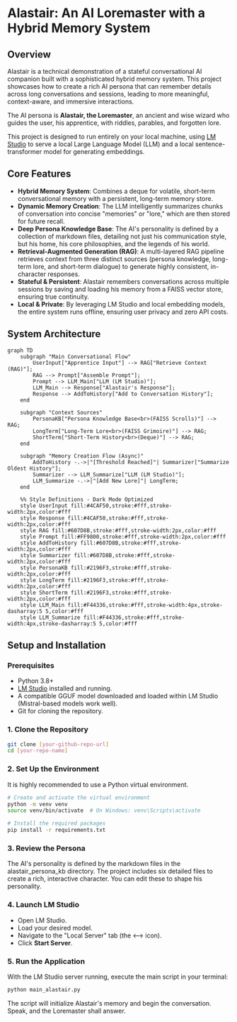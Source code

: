 # **Alastair: An AI Loremaster with a Hybrid Memory System**

## **Overview**

Alastair is a technical demonstration of a stateful conversational AI companion built with a sophisticated hybrid memory system. This project showcases how to create a rich AI persona that can remember details across long conversations and sessions, leading to more meaningful, context-aware, and immersive interactions.

The AI persona is **Alastair, the Loremaster**, an ancient and wise wizard who guides the user, his apprentice, with riddles, parables, and forgotten lore.

This project is designed to run entirely on your local machine, using [LM Studio](https://lmstudio.ai/) to serve a local Large Language Model (LLM) and a local sentence-transformer model for generating embeddings.

## **Core Features**

* **Hybrid Memory System**: Combines a deque for volatile, short-term conversational memory with a persistent, long-term memory store.  
* **Dynamic Memory Creation**: The LLM intelligently summarizes chunks of conversation into concise "memories" or "lore," which are then stored for future recall.  
* **Deep Persona Knowledge Base**: The AI's personality is defined by a collection of markdown files, detailing not just his communication style, but his home, his core philosophies, and the legends of his world.  
* **Retrieval-Augmented Generation (RAG)**: A multi-layered RAG pipeline retrieves context from three distinct sources (persona knowledge, long-term lore, and short-term dialogue) to generate highly consistent, in-character responses.  
* **Stateful & Persistent**: Alastair remembers conversations across multiple sessions by saving and loading his memory from a FAISS vector store, ensuring true continuity.  
* **Local & Private**: By leveraging LM Studio and local embedding models, the entire system runs offline, ensuring user privacy and zero API costs.

## **System Architecture**

```mermaid
graph TD
    subgraph "Main Conversational Flow"
        UserInput["Apprentice Input"] --> RAG["Retrieve Context (RAG)"];
        RAG --> Prompt["Assemble Prompt"];
        Prompt --> LLM_Main["LLM (LM Studio)"];
        LLM_Main --> Response["Alastair's Response"];
        Response --> AddToHistory["Add to Conversation History"];
    end

    subgraph "Context Sources"
        PersonaKB["Persona Knowledge Base<br>(FAISS Scrolls)"] --> RAG;
        LongTerm["Long-Term Lore<br>(FAISS Grimoire)"] --> RAG;
        ShortTerm["Short-Term History<br>(Deque)"] --> RAG;
    end

    subgraph "Memory Creation Flow (Async)"
        AddToHistory -.->|"[Threshold Reached]"| Summarizer["Summarize Oldest History"];
        Summarizer --> LLM_Summarize["LLM (LM Studio)"];
        LLM_Summarize -.->|"[Add New Lore]"| LongTerm;
    end

    %% Style Definitions - Dark Mode Optimized
    style UserInput fill:#4CAF50,stroke:#fff,stroke-width:2px,color:#fff
    style Response fill:#4CAF50,stroke:#fff,stroke-width:2px,color:#fff
    style RAG fill:#607D8B,stroke:#fff,stroke-width:2px,color:#fff
    style Prompt fill:#FF9800,stroke:#fff,stroke-width:2px,color:#fff
    style AddToHistory fill:#607D8B,stroke:#fff,stroke-width:2px,color:#fff
    style Summarizer fill:#607D8B,stroke:#fff,stroke-width:2px,color:#fff
    style PersonaKB fill:#2196F3,stroke:#fff,stroke-width:2px,color:#fff
    style LongTerm fill:#2196F3,stroke:#fff,stroke-width:2px,color:#fff
    style ShortTerm fill:#2196F3,stroke:#fff,stroke-width:2px,color:#fff
    style LLM_Main fill:#F44336,stroke:#fff,stroke-width:4px,stroke-dasharray:5 5,color:#fff
    style LLM_Summarize fill:#F44336,stroke:#fff,stroke-width:4px,stroke-dasharray:5 5,color:#fff
```

## **Setup and Installation**

### **Prerequisites**

* Python 3.8+
* [LM Studio](https://lmstudio.ai/) installed and running.
* A compatible GGUF model downloaded and loaded within LM Studio (Mistral-based models work well).
* Git for cloning the repository.

### **1\. Clone the Repository**

```bash
git clone [your-github-repo-url]
cd [your-repo-name]
```

### **2\. Set Up the Environment**

It is highly recommended to use a Python virtual environment.

```bash
# Create and activate the virtual environment
python -m venv venv
source venv/bin/activate  # On Windows: venv\Scripts\activate

# Install the required packages
pip install -r requirements.txt
```

### **3\. Review the Persona**

The AI's personality is defined by the markdown files in the alastair\_persona\_kb directory. The project includes six detailed files to create a rich, interactive character. You can edit these to shape his personality.

### **4\. Launch LM Studio**

* Open LM Studio.
* Load your desired model.
* Navigate to the "Local Server" tab (the \<--\> icon).
* Click **Start Server**.

### **5\. Run the Application**

With the LM Studio server running, execute the main script in your terminal:

```bash
python main_alastair.py
```

The script will initialize Alastair's memory and begin the conversation. Speak, and the Loremaster shall answer.
